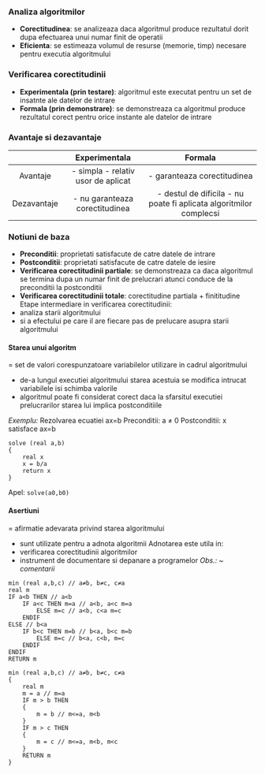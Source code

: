 
### Analiza algoritmilor
- **Corectitudinea**: se analizeaza daca algoritmul produce rezultatul dorit dupa efectuarea unui numar finit de operatii
- **Eficienta**: se estimeaza volumul de resurse (memorie, timp) necesare pentru executia algoritmului

### Verificarea corectitudinii
- **Experimentala (prin testare)**: algoritmul este executat pentru un set de insatnte ale datelor de intrare
- **Formala (prin demonstrare)**: se demonstreaza ca algoritmul produce rezultatul corect pentru orice instante ale datelor de intrare

### Avantaje si dezavantaje
|             |            Experimentala            |                               Formala                              |
|:-----------:|:-----------------------------------:|:------------------------------------------------------------------:|
|   Avantaje  | - simpla  - relativ usor de aplicat |                     - garanteaza corectitudinea                    |
| Dezavantaje |    - nu garanteaza corectitudinea   | - destul de dificila - nu poate fi aplicata algoritmilor complecsi |

### Notiuni de baza
- **Preconditii**: proprietati satisfacute de catre datele de intrare
- **Postconditii**: proprietati satisfacute de catre datele de iesire
- **Verificarea corectitudinii partiale**: se demonstreaza ca daca algoritmul se termina dupa un numar finit de prelucrari atunci conduce de la preconditii la postconditii
- **Verificarea corectitudinii totale**: corectitudine partiala + finititudine
Etape intermediare in verificarea corectitudinii:
- analiza starii algoritmului
- si a efectului pe care il are fiecare pas de prelucare asupra starii algoritmului
#### Starea unui algoritm
=  set de valori corespunzatoare variabilelor utilizare in cadrul algoritmului
- de-a lungul executiei algoritmului starea acestuia se modifica intrucat variabilele isi schimba valorile
- algoritmul poate fi considerat corect daca la sfarsitul executiei prelucrarilor starea lui implica postconditiile

*Exemplu:* Rezolvarea ecuatiei ax=b
Preconditii: a ≠ 0
Postconditii: x satisface ax=b

```pseudocode
solve (real a,b)
{
	real x
	x = b/a
	return x
}
```

Apel: `solve(a0,b0)`

#### Asertiuni
= afirmatie adevarata privind starea algoritmului
- sunt utilizate pentru a adnota algoritmii
Adnotarea este utila in:
- verificarea corectitudinii algoritmilor
- instrument de documentare si depanare a programelor
*Obs.: ~ comentarii*

```pseudocode
min (real a,b,c) // a≠b, b≠c, c≠a
real m
IF a<b THEN // a<b
	IF a<c THEN m=a // a<b, a<c m=a
		ELSE m=c // a<b, c<a m=c
	ENDIF
ELSE // b<a
	IF b<c THEN m=b // b<a, b<c m=b
		ELSE m=c // b<a, c<b, m=c
	ENDIF
ENDIF
RETURN m
```

```pseudocode
min (real a,b,c) // a≠b, b≠c, c≠a
{
	real m
	m = a // m=a
	IF m > b THEN 
	{
		m = b // m<=a, m<b
	}
	IF m > c THEN
	{
		m = c // m<=a, m<b, m<c
	}
	RETURN m
}
```
